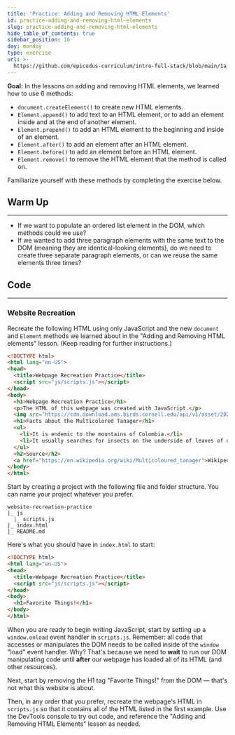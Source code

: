 ```yaml
---
title: 'Practice: Adding and Removing HTML Elements'
id: practice-adding-and-removing-html-elements
slug: practice-adding-and-removing-html-elements
hide_table_of_contents: true
sidebar_position: 16
day: monday
type: exercise
url: >-
  https://github.com/epicodus-curriculum/intro-full-stack/blob/main/1a_classwork_practice_adding_and_removing_html_elements.md
---
```


**Goal:** In the lessons on adding and removing HTML elements, we learned how to use 6 methods:

* `document.createElement()` to create new HTML elements.
* `Element.append()` to add text to an HTML element, or to add an element inside and at the end of another element.
* `Element.prepend()` to add an HTML element to the beginning and inside of an element.
* `Element.after()` to add an element after an HTML element.
* `Element.before()` to add an element before an HTML element.
* `Element.remove()` to remove the HTML element that the method is called on.

Familiarize yourself with these methods by completing the exercise below.

## Warm Up
---

* If we want to populate an ordered list element in the DOM, which methods could we use? 
* If we wanted to add three paragraph elements with the same text to the DOM (meaning they are identical-looking elements), do we need to create three separate paragraph elements, or can we reuse the same elements three times? 

## Code
---

### Website Recreation

Recreate the following HTML using only JavaScript and the new `document` and `Element` methods we learned about in the "Adding and Removing HTML elements" lesson. (Keep reading for further instructions.)

```html
<!DOCTYPE html>
<html lang="en-US">
<head>
  <title>Webpage Recreation Practice</title>
  <script src="js/scripts.js"></script>
</head>
<body>
  <h1>Webpage Recreation Practice</h1>
  <p>The HTML of this webpage was created with JavaScript.</p>
  <img src="https://cdn.download.ams.birds.cornell.edu/api/v1/asset/202984001/900" alt="This is an image of a Multicolored Tanager bird from birdsoftheworld.org" style={{width:'50%%'}} />
  <h1>Facts about the Multicolored Tanager</h1>
  <ul>
    <li>It is endemic to the mountains of Colombia.</li>
    <li>It usually searches for insects on the underside of leaves of outer limbs while clinging to leaves with its feet.</li>
  </ul>
  <h2>Source</h2>
  <a href="https://en.wikipedia.org/wiki/Multicoloured_tanager">Wikipedia</a>
</body>
</html>
```

Start by creating a project with the following file and folder structure. You can name your project whatever you prefer.

```
website-recreation-practice
|_ js
  |_ scripts.js
|_ index.html
|_ README.md
```

Here's what you should have in `index.html` to start:

```html
<!DOCTYPE html>
<html lang="en-US">
<head>
  <title>Webpage Recreation Practice</title>
  <script src="js/scripts.js"></script>
</head>
<body>
  <h1>Favorite Things!</h1>
</body>
</html>
```

When you are ready to begin writing JavaScript, start by setting up a `window.onload` event handler in `scripts.js`. Remember: all code that accesses or manipulates the DOM needs to be called inside of the `window` "load" event handler. Why? That's because we need to **wait** to run our DOM manipulating code until **after** our webpage has loaded all of its HTML (and other resources). 

Next, start by removing the H1 tag "Favorite Things!" from the DOM — that's not what this website is about. 

Then, in any order that you prefer, recreate the webpage's HTML in `scripts.js` so that it contains all of the HTML listed in the first example. Use the DevTools console to try out code, and reference the "Adding and Removing HTML Elements" lesson as needed.
